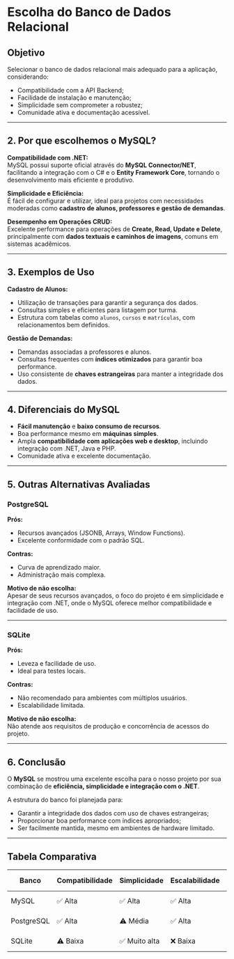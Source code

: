 # Escolha do Banco de Dados Relacional

## Objetivo

Selecionar o banco de dados relacional mais adequado para a aplicação, considerando:

- Compatibilidade com a API Backend;
- Facilidade de instalação e manutenção;
- Simplicidade sem comprometer a robustez;
- Comunidade ativa e documentação acessível.

---

## 2. Por que escolhemos o MySQL?

**Compatibilidade com .NET:**  
MySQL possui suporte oficial através do **MySQL Connector/NET**, facilitando a integração com o C# e o **Entity Framework Core**, tornando o desenvolvimento mais eficiente e produtivo.

**Simplicidade e Eficiência:**  
É fácil de configurar e utilizar, ideal para projetos com necessidades moderadas como **cadastro de alunos, professores e gestão de demandas**.  

**Desempenho em Operações CRUD:**  
Excelente performance para operações de **Create, Read, Update e Delete**, principalmente com **dados textuais e caminhos de imagens**, comuns em sistemas acadêmicos.

---

## 3. Exemplos de Uso

**Cadastro de Alunos:**

- Utilização de transações para garantir a segurança dos dados.
- Consultas simples e eficientes para listagem por turma.
- Estrutura com tabelas como `alunos`, `cursos` e `matrículas`, com relacionamentos bem definidos.

**Gestão de Demandas:**

- Demandas associadas a professores e alunos.
- Consultas frequentes com **índices otimizados** para garantir boa performance.
- Uso consistente de **chaves estrangeiras** para manter a integridade dos dados.

---

## 4. Diferenciais do MySQL

- **Fácil manutenção** e **baixo consumo de recursos**.
- Boa performance mesmo em **máquinas simples**.
- Ampla **compatibilidade com aplicações web e desktop**, incluindo integração com .NET, Java e PHP.
- Comunidade ativa e excelente documentação.

---

## 5. Outras Alternativas Avaliadas

### PostgreSQL

**Prós:**

- Recursos avançados (JSONB, Arrays, Window Functions).
- Excelente conformidade com o padrão SQL.

**Contras:**

- Curva de aprendizado maior.
- Administração mais complexa.

**Motivo de não escolha:**  
Apesar de seus recursos avançados, o foco do projeto é em simplicidade e integração com .NET, onde o MySQL oferece melhor compatibilidade e facilidade de uso.

---

### SQLite

**Prós:**

- Leveza e facilidade de uso.
- Ideal para testes locais.

**Contras:**

- Não recomendado para ambientes com múltiplos usuários.
- Escalabilidade limitada.

**Motivo de não escolha:**  
Não atende aos requisitos de produção e concorrência de acessos do projeto.

---

## 6. Conclusão

O **MySQL** se mostrou uma excelente escolha para o nosso projeto por sua combinação de **eficiência, simplicidade e integração com o .NET**.

A estrutura do banco foi planejada para:

- Garantir a integridade dos dados com uso de chaves estrangeiras;
- Proporcionar boa performance com índices apropriados;
- Ser facilmente mantida, mesmo em ambientes de hardware limitado.

---

## Tabela Comparativa

| Banco      | Compatibilidade | Simplicidade | Escalabilidade | Recursos Avançados | Integração com .NET | Escolhido |
|------------|------------------|---------------|------------------|----------------------|-----------------------|-----------|
| MySQL      | ✅ Alta           | ✅ Alta        | ✅ Alta           | ⚠️ Média             | ✅ Excelente           | ✅ Sim     |
| PostgreSQL | ✅ Alta           | ⚠️ Média       | ✅ Alta           | ✅ Excelente         | ⚠️ Boa                 | ❌ Não     |
| SQLite     | ⚠️ Baixa          | ✅ Muito alta  | ❌ Baixa          | ⚠️ Limitado          | ⚠️ Limitada            | ❌ Não     |
